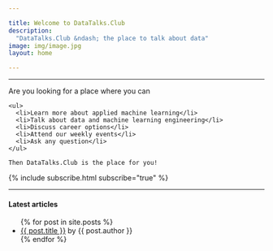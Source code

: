 ```yaml
---

title: Welcome to DataTalks.Club
description:
  "DataTalks.Club &ndash; the place to talk about data"
image: img/image.jpg
layout: home

---
```


<hr />

<div class="row mt-5 my-3">
  <div class="col-md-6 offset-md-4">
    Are you looking for a place where you can

    <ul>
      <li>Learn more about applied machine learning</li>
      <li>Talk about data and machine learning engineering</li>
      <li>Discuss career options</li>
      <li>Attend our weekly events</li>
      <li>Ask any question</li>
    </ul>

    Then DataTalks.Club is the place for you!
  </div>
</div>

<div class="row">
  <div class="col">
    {% include subscribe.html subscribe="true" %}
  </div>
</div>

<hr />

<div class="row my-5">
  <div class="col-md-8 offset-md-3">
    <h4>Latest articles</h4>
<ul>
  {% for post in site.posts %}
    <li>
      <a href="{{ post.url }}">{{ post.title }}</a> by {{ post.author }}
    </li>
  {% endfor %}
</ul>

  </div>
</div>

